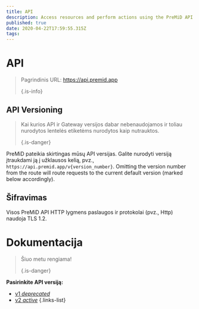 ```yaml
---
title: API
description: Access resources and perform actions using the PreMiD API
published: true
date: 2020-04-22T17:59:55.315Z
tags:
---
```


# API

> Pagrindinis URL: https://api.premid.app 
> 
> {.is-info}

## API Versioning
> Kai kurios API ir Gateway versijos dabar nebenaudojamos ir toliau nurodytos lentelės etiketėms nurodytos kaip nutrauktos. 
> 
> {.is-danger}

PreMiD pateikia skirtingas mūsų API versijas. Galite nurodyti versiją įtraukdami ją į užklausos kelią, pvz., `https://api.premid.app/v{version_number}`. Omitting the version number from the route will route requests to the current default version (marked below accordingly).

## Šifravimas

Visos PreMiD API HTTP lygmens paslaugos ir protokolai (pvz., Http) naudoja TLS 1.2.

# Dokumentacija
> Šiuo metu rengiama! 
> 
> {.is-danger}

**Pasirinkite API versiją:**
- [v1 *deprecated*](/dev/api/v1)
- [v2 *active*](/dev/api/v2)
{.links-list}